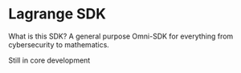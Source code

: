 # Lagrange SDK

What is this SDK? A general purpose Omni-SDK for everything from cybersecurity to mathematics.

Still in core development
